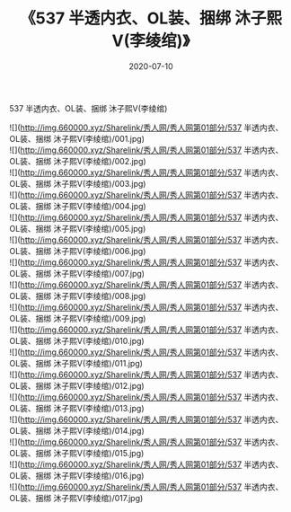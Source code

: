 ﻿---
layout: post
title:  《537 半透内衣、OL装、捆绑 沐子熙V(李绫绾)》
date:   2020-07-10
img: http://img.660000.xyz/Sharelink/秀人网/秀人网第01部分/537 半透内衣、OL装、捆绑 沐子熙V(李绫绾)/000.jpg
categories: [美女, 清纯, 唯美]
---

537 半透内衣、OL装、捆绑 沐子熙V(李绫绾)

  ![](http://img.660000.xyz/Sharelink/秀人网/秀人网第01部分/537 半透内衣、OL装、捆绑 沐子熙V(李绫绾)/001.jpg) <br> ![](http://img.660000.xyz/Sharelink/秀人网/秀人网第01部分/537 半透内衣、OL装、捆绑 沐子熙V(李绫绾)/002.jpg) <br> ![](http://img.660000.xyz/Sharelink/秀人网/秀人网第01部分/537 半透内衣、OL装、捆绑 沐子熙V(李绫绾)/003.jpg) <br> ![](http://img.660000.xyz/Sharelink/秀人网/秀人网第01部分/537 半透内衣、OL装、捆绑 沐子熙V(李绫绾)/004.jpg) <br> ![](http://img.660000.xyz/Sharelink/秀人网/秀人网第01部分/537 半透内衣、OL装、捆绑 沐子熙V(李绫绾)/005.jpg) <br> ![](http://img.660000.xyz/Sharelink/秀人网/秀人网第01部分/537 半透内衣、OL装、捆绑 沐子熙V(李绫绾)/006.jpg) <br> ![](http://img.660000.xyz/Sharelink/秀人网/秀人网第01部分/537 半透内衣、OL装、捆绑 沐子熙V(李绫绾)/007.jpg) <br> ![](http://img.660000.xyz/Sharelink/秀人网/秀人网第01部分/537 半透内衣、OL装、捆绑 沐子熙V(李绫绾)/008.jpg) <br> ![](http://img.660000.xyz/Sharelink/秀人网/秀人网第01部分/537 半透内衣、OL装、捆绑 沐子熙V(李绫绾)/009.jpg) <br> ![](http://img.660000.xyz/Sharelink/秀人网/秀人网第01部分/537 半透内衣、OL装、捆绑 沐子熙V(李绫绾)/010.jpg) <br> ![](http://img.660000.xyz/Sharelink/秀人网/秀人网第01部分/537 半透内衣、OL装、捆绑 沐子熙V(李绫绾)/011.jpg) <br> ![](http://img.660000.xyz/Sharelink/秀人网/秀人网第01部分/537 半透内衣、OL装、捆绑 沐子熙V(李绫绾)/012.jpg) <br> ![](http://img.660000.xyz/Sharelink/秀人网/秀人网第01部分/537 半透内衣、OL装、捆绑 沐子熙V(李绫绾)/013.jpg) <br> ![](http://img.660000.xyz/Sharelink/秀人网/秀人网第01部分/537 半透内衣、OL装、捆绑 沐子熙V(李绫绾)/014.jpg) <br> ![](http://img.660000.xyz/Sharelink/秀人网/秀人网第01部分/537 半透内衣、OL装、捆绑 沐子熙V(李绫绾)/015.jpg) <br> ![](http://img.660000.xyz/Sharelink/秀人网/秀人网第01部分/537 半透内衣、OL装、捆绑 沐子熙V(李绫绾)/016.jpg) <br> ![](http://img.660000.xyz/Sharelink/秀人网/秀人网第01部分/537 半透内衣、OL装、捆绑 沐子熙V(李绫绾)/017.jpg) <br>